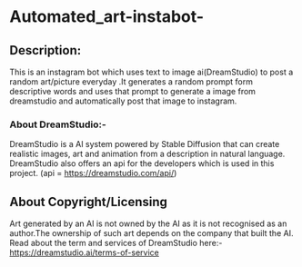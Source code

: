 # Automated_art-instabot-
## Description:
This is an instagram bot which uses text to image ai(DreamStudio) to post a random art/picture everyday .It generates a random prompt form descriptive words and uses that prompt to generate a image from dreamstudio and automatically post that image to instagram.
### About DreamStudio:-
DreamStudio is a AI system powered by Stable Diffusion that can create realistic images, art and animation from a description in natural language.
DreamStudio also offers an api for the developers which is used in this project.   (api = https://dreamstudio.com/api/)
## About Copyright/Licensing
Art generated by an AI is not owned by the AI as it is not recognised as an author.The ownership of such art depends on the company that built the AI.
Read about the term and services of DreamStudio here:-https://dreamstudio.ai/terms-of-service
